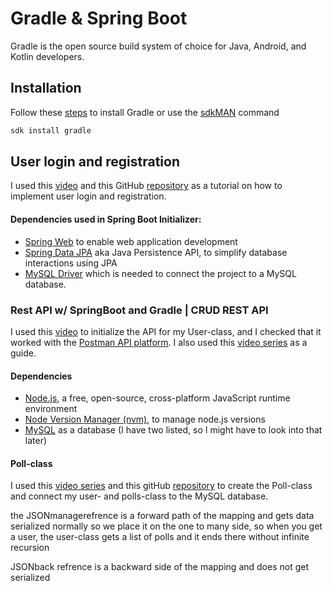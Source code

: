 # Gradle & Spring Boot

Gradle is the open source build system of choice for Java, Android, and Kotlin developers.

## Installation

Follow these [steps](https://gradle.org/install/) to install Gradle or use the [sdkMAN](https://sdkman.io/) command

```bash
sdk install gradle
```

## User login and registration
I used this [video](https://www.youtube.com/watch?v=X7pGCmVxx10) and this GitHub [repository](https://github.com/Alanlands1/springbootBackend)
as a tutorial on how to implement user login and registration.

#### Dependencies used in Spring Boot Initializer:

- [Spring Web](https://spring.io/projects/spring-ws) to enable web application development
- [Spring Data JPA](https://spring.io/projects/spring-data-jpa) aka Java Persistence API, to simplify database interactions using JPA
- [MySQL Driver](https://spring.io/guides/gs/accessing-data-mysql) which is needed to connect the project to a MySQL database. 

### Rest API w/ SpringBoot and Gradle | CRUD REST API

I used this [video](https://www.youtube.com/watch?v=B-cePk1ruuY&ab_channel=TechHelp) to initialize the API for my User-class,
and I checked that it worked with the [Postman API platform](https://www.postman.com/). I also used
this [video series](https://www.youtube.com/playlist?list=PL1oBBulPlvs84AmRmT-_3dGz4KHYuINsj) as a guide.

#### Dependencies

- [Node.js](https://nodejs.org/en), a free, open-source, cross-platform JavaScript runtime environment
- [Node Version Manager (nvm)](https://github.com/nvm-sh/nvm), to manage node.js versions
- [MySQL](https://www.mysql.com/) as a database (I have two listed, so I might have to look into that later)

#### Poll-class
I used this [video series](https://www.youtube.com/watch?v=e4tPBJ56tm4&list=PL9l1zUfnZkZkGYaUAI5lyppp8oyIBKk8d&ab_channel=KindsonTheTechPro) 
and this gitHub [repository](https://github.com/darecoder/Polling-App) to create the Poll-class and connect my user- and polls-class to the MySQL database.

the JSONmanagerefrence is a forward path of the mapping and gets data serialized normally
so we place it on the one to many side, so when you get a user, the user-class gets a list of polls and it ends there without infinite recursion

JSONback refrence is a backward side of the mapping and does not get serialized
